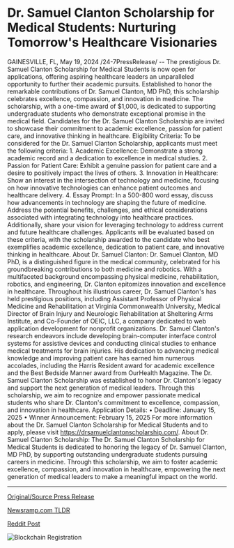 # Dr. Samuel Clanton Scholarship for Medical Students: Nurturing Tomorrow's Healthcare Visionaries

GAINESVILLE, FL, May 19, 2024 /24-7PressRelease/ -- The prestigious Dr. Samuel Clanton Scholarship for Medical Students is now open for applications, offering aspiring healthcare leaders an unparalleled opportunity to further their academic pursuits. Established to honor the remarkable contributions of Dr. Samuel Clanton, MD PhD, this scholarship celebrates excellence, compassion, and innovation in medicine.  The scholarship, with a one-time award of $1,000, is dedicated to supporting undergraduate students who demonstrate exceptional promise in the medical field. Candidates for the Dr. Samuel Clanton Scholarship are invited to showcase their commitment to academic excellence, passion for patient care, and innovative thinking in healthcare.  Eligibility Criteria: To be considered for the Dr. Samuel Clanton Scholarship, applicants must meet the following criteria:  1.	Academic Excellence: Demonstrate a strong academic record and a dedication to excellence in medical studies. 2.	Passion for Patient Care: Exhibit a genuine passion for patient care and a desire to positively impact the lives of others. 3.	Innovation in Healthcare: Show an interest in the intersection of technology and medicine, focusing on how innovative technologies can enhance patient outcomes and healthcare delivery. 4.	Essay Prompt: In a 500-800 word essay, discuss how advancements in technology are shaping the future of medicine. Address the potential benefits, challenges, and ethical considerations associated with integrating technology into healthcare practices. Additionally, share your vision for leveraging technology to address current and future healthcare challenges.  Applicants will be evaluated based on these criteria, with the scholarship awarded to the candidate who best exemplifies academic excellence, dedication to patient care, and innovative thinking in healthcare.  About Dr. Samuel Clanton: Dr. Samuel Clanton, MD PhD, is a distinguished figure in the medical community, celebrated for his groundbreaking contributions to both medicine and robotics. With a multifaceted background encompassing physical medicine, rehabilitation, robotics, and engineering, Dr. Clanton epitomizes innovation and excellence in healthcare.  Throughout his illustrious career, Dr. Samuel Clanton's has held prestigious positions, including Assistant Professor of Physical Medicine and Rehabilitation at Virginia Commonwealth University, Medical Director of Brain Injury and Neurologic Rehabilitation at Sheltering Arms Institute, and Co-Founder of OEIC, LLC, a company dedicated to web application development for nonprofit organizations.  Dr. Samuel Clanton's research endeavors include developing brain-computer interface control systems for assistive devices and conducting clinical studies to enhance medical treatments for brain injuries. His dedication to advancing medical knowledge and improving patient care has earned him numerous accolades, including the Harris Resident award for academic excellence and the Best Bedside Manner award from OurHealth Magazine.  The Dr. Samuel Clanton Scholarship was established to honor Dr. Clanton's legacy and support the next generation of medical leaders. Through this scholarship, we aim to recognize and empower passionate medical students who share Dr. Clanton's commitment to excellence, compassion, and innovation in healthcare.  Application Details: •	Deadline: January 15, 2025 •	Winner Announcement: February 15, 2025  For more information about the Dr. Samuel Clanton Scholarship for Medical Students and to apply, please visit https://drsamuelclantonscholarship.com/.  About Dr. Samuel Clanton Scholarship: The Dr. Samuel Clanton Scholarship for Medical Students is dedicated to honoring the legacy of Dr. Samuel Clanton, MD PhD, by supporting outstanding undergraduate students pursuing careers in medicine. Through this scholarship, we aim to foster academic excellence, compassion, and innovation in healthcare, empowering the next generation of medical leaders to make a meaningful impact on the world. 

---

[Original/Source Press Release](https://www.24-7pressrelease.com/press-release/511006/dr-samuel-clanton-scholarship-for-medical-students-nurturing-tomorrows-healthcare-visionaries)
                    

[Newsramp.com TLDR](https://newsramp.com/curated-news/dr-samuel-clanton-scholarship-for-medical-students-now-open-for-applications/e0d98885a5bd2fe72c031debde04fa55) 

 



[Reddit Post](https://www.reddit.com/r/newsramp/comments/1cvikgh/dr_samuel_clanton_scholarship_for_medical/) 



![Blockchain Registration](https://cdn.newsramp.app/24-7PressRelease/qrcode/245/19/fileZt5k.webp)